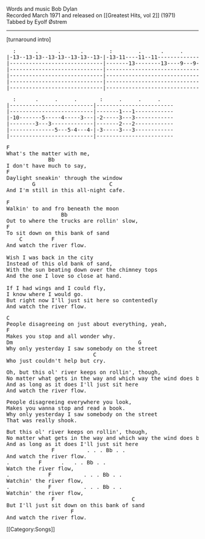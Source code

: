 Words and music Bob Dylan<br>
Recorded March 1971 and released on [[Greatest Hits, vol 2]]
(1971)<br>
Tabbed by Eyolf Østrem

----
[turnaround intro]

<pre class="tab">
  :      .      .      .        :        .      .     .
|-13--13-13--13-13--13-13--13-|-13-11----11--11-------------|
|-----------------------------|-------13--------13----9---9-|
|-----------------------------|-----------------------------|
|-----------------------------|-----------------------------|
|-----------------------------|-----------------------------|
|-----------------------------|-----------------------------|
</pre>
<pre class="tab">
  :      .     .     .       :     .     .     .
|--------------------------|------------------------
|--------------------------|-------1---1------------
|-10-------5-----4-----3---|-2-----3---3------------
|--------3---3-------------|-------2---2------------
|--------------5---5-4---4-|-3-----3---3------------
|--------------------------|------------------------
</pre>

<pre class="verse">
F
What's the matter with me,
             Bb
I don't have much to say,
F
Daylight sneakin' through the window
        G                       C
And I'm still in this all-night cafe.

F
Walkin' to and fro beneath the moon
                 Bb
Out to where the trucks are rollin' slow,
F
To sit down on this bank of sand
    C         F
And watch the river flow.

Wish I was back in the city
Instead of this old bank of sand,
With the sun beating down over the chimney tops
And the one I love so close at hand.

If I had wings and I could fly,
I know where I would go.
But right now I'll just sit here so contentedly
And watch the river flow.
</pre>

<pre class="bridge">
C
People disagreeing on just about everything, yeah,
F
Makes you stop and all wonder why.
Dm                                       G
Why only yesterday I saw somebody on the street
                           C
Who just couldn't help but cry.
</pre>

<pre class="verse">
Oh, but this ol' river keeps on rollin', though,
No matter what gets in the way and which way the wind does blow,
And as long as it does I'll just sit here
And watch the river flow.
</pre>

<pre class="bridge">
People disagreeing everywhere you look,
Makes you wanna stop and read a book.
Why only yesterday I saw somebody on the street
That was really shook.
</pre>

<pre class="verse">
But this ol' river keeps on rollin', though,
No matter what gets in the way and which way the wind does blow,
And as long as it does I'll just sit here
              F          . . . Bb . .
And watch the river flow.
.         F      .   . . Bb . .
Watch the river flow,
.            F          . . . Bb . .
Watchin' the river flow,
.            F          . . . Bb . .
Watchin' the river flow,
              F                        C
But I'll just sit down on this bank of sand
                    F
And watch the river flow.
</pre>

[[Category:Songs]]